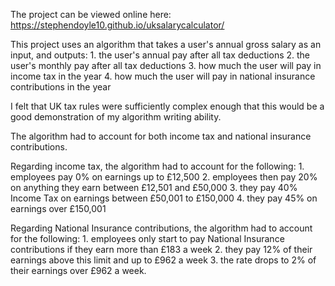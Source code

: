 The project can be viewed online here: https://stephendoyle10.github.io/uksalarycalculator/

This project uses an algorithm that takes a user's annual gross salary as an input, and outputs:
    1. the user's annual pay after all tax deductions
    2. the user's monthly pay after all tax deductions
    3. how much the user will pay in income tax in the year
    4. how much the user will pay in national insurance contributions in the year



I felt that UK tax rules were sufficiently complex enough that this would be a good demonstration of my algorithm writing ability.

The algorithm had to account for both income tax and national insurance contributions.

Regarding income tax, the algorithm had to account for the following:
    1. employees pay 0% on earnings up to £12,500
    2. employees then pay 20% on anything they earn between £12,501 and £50,000
    3. they pay 40% Income Tax on earnings between £50,001 to £150,000
    4. they pay 45% on earnings over £150,001
    
Regarding National Insurance contributions, the algorithm had to account for the following:
    1. employees only start to pay National Insurance contributions if they earn more than £183 a week
    2. they pay 12% of their earnings above this limit and up to £962 a week
    3. the rate drops to 2% of their earnings over £962 a week.
